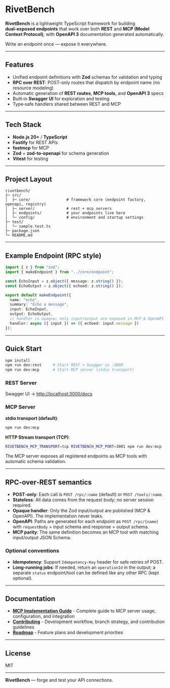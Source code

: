 # RivetBench

**RivetBench** is a lightweight TypeScript framework for building **dual‑exposed endpoints** that work over both **REST** and **MCP (Model Context Protocol)**, with **OpenAPI 3** documentation generated automatically.

Write an endpoint once — expose it everywhere.

---

## Features

* Unified endpoint definitions with **Zod** schemas for validation and typing
* **RPC over REST**: POST-only routes that dispatch by endpoint name (no resource modeling)
* Automatic generation of **REST routes**, **MCP tools**, and **OpenAPI 3** specs
* Built‑in **Swagger UI** for exploration and testing
* Type‑safe handlers shared between REST and MCP

---

## Tech Stack

* **Node.js 20+** / **TypeScript**
* **Fastify** for REST APIs
* **fastmcp** for MCP
* **Zod** + **zod‑to‑openapi** for schema generation
* **Vitest** for testing

---

## Project Layout

```
rivetbench/
├─ src/
│  ├─ core/                # framework core (endpoint factory, openapi, registry)
│  ├─ server/              # rest + mcp servers
│  ├─ endpoints/           # your endpoints live here
│  └─ config/              # environment and startup settings
├─ test/
│  └─ sample.test.ts
├─ package.json
└─ README.md
```

---

## Example Endpoint (RPC style)

```ts
import { z } from "zod";
import { makeEndpoint } from "../core/endpoint";

const EchoInput = z.object({ message: z.string() });
const EchoOutput = z.object({ echoed: z.string() });

export default makeEndpoint({
  name: "echo",
  summary: "Echo a message",
  input: EchoInput,
  output: EchoOutput,
  // handler is opaque; only input/output are exposed in MCP & OpenAPI
  handler: async ({ input }) => ({ echoed: input.message })
});
```

---

## Quick Start

```bash
npm install
npm run dev:rest     # Start REST + Swagger on :3000
npm run dev:mcp      # Start MCP server (stdio transport)
```

### REST Server
Swagger UI → [http://localhost:3000/docs](http://localhost:3000/docs)

### MCP Server

**stdio transport (default)**:
```bash
npm run dev:mcp
```

**HTTP Stream transport (TCP)**:
```bash
RIVETBENCH_MCP_TRANSPORT=tcp RIVETBENCH_MCP_PORT=3001 npm run dev:mcp
```

The MCP server exposes all registered endpoints as MCP tools with automatic schema validation.

---

## RPC‑over‑REST semantics

* **POST‑only**: Each call is `POST /rpc/:name` (default) or `POST /tools/:name`.
* **Stateless**: All data comes from the request body; no server session required.
* **Opaque handler**: Only the Zod input/output are published (MCP & OpenAPI). The implementation never leaks.
* **OpenAPI**: Paths are generated for each endpoint as `POST /rpc/{name}` with `requestBody` = input schema and response = output schema.
* **MCP parity**: The same definition becomes an MCP tool with matching input/output JSON Schema.

### Optional conventions

* **Idempotency**: Support `Idempotency-Key` header for safe retries of POST.
* **Long‑running jobs**: If needed, return an `operationId` in the output; a separate `status` endpoint/tool can be defined like any other RPC (kept optional).

---

## Documentation

- **[MCP Implementation Guide](docs/MCP_GUIDE.md)** - Complete guide to MCP server usage, configuration, and integration
- **[Contributing](CONTRIBUTING.md)** - Development workflow, branch strategy, and contribution guidelines
- **[Roadmap](ROADMAP.md)** - Feature plans and development priorities

---

## License

MIT

---

**RivetBench** — forge and test your API connections.

